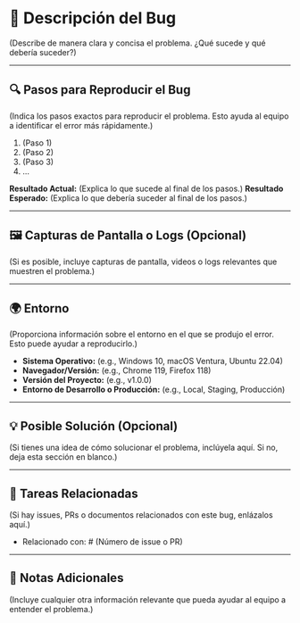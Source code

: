 # 🐞 Descripción del Bug

(Describe de manera clara y concisa el problema. ¿Qué sucede y qué debería suceder?)

---

## 🔍 Pasos para Reproducir el Bug

(Indica los pasos exactos para reproducir el problema. Esto ayuda al equipo a identificar el error más rápidamente.)

1. (Paso 1)
2. (Paso 2)
3. (Paso 3)
4. ...

**Resultado Actual:** (Explica lo que sucede al final de los pasos.)
**Resultado Esperado:** (Explica lo que debería suceder al final de los pasos.)

---

## 🖼️ Capturas de Pantalla o Logs (Opcional)

(Si es posible, incluye capturas de pantalla, videos o logs relevantes que muestren el problema.)

---

## 🌍 Entorno

(Proporciona información sobre el entorno en el que se produjo el error. Esto puede ayudar a reproducirlo.)

- **Sistema Operativo:** (e.g., Windows 10, macOS Ventura, Ubuntu 22.04)
- **Navegador/Versión:** (e.g., Chrome 119, Firefox 118)
- **Versión del Proyecto:** (e.g., v1.0.0)
- **Entorno de Desarrollo o Producción:** (e.g., Local, Staging, Producción)

---

## 💡 Posible Solución (Opcional)

(Si tienes una idea de cómo solucionar el problema, inclúyela aquí. Si no, deja esta sección en blanco.)

---

## 📜 Tareas Relacionadas

(Si hay issues, PRs o documentos relacionados con este bug, enlázalos aquí.)
- Relacionado con: # (Número de issue o PR)

---

## 📝 Notas Adicionales

(Incluye cualquier otra información relevante que pueda ayudar al equipo a entender el problema.)

